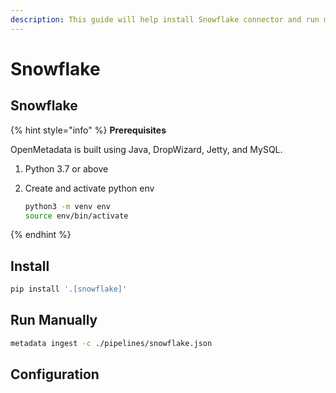 ```yaml
---
description: This guide will help install Snowflake connector and run manually
---
```


# Snowflake

## Snowflake

{% hint style="info" %}
**Prerequisites**

OpenMetadata is built using Java, DropWizard, Jetty, and MySQL.

1. Python 3.7 or above
2. Create and activate python env

   ```bash
   python3 -m venv env
   source env/bin/activate
   ```
{% endhint %}

## Install

```bash
pip install '.[snowflake]'
```

## Run Manually

```bash
metadata ingest -c ./pipelines/snowflake.json
```

## Configuration

